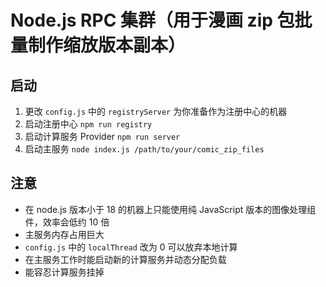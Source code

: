 # Node.js RPC 集群（用于漫画 zip 包批量制作缩放版本副本）

## 启动

1. 更改 `config.js` 中的 `registryServer` 为你准备作为注册中心的机器
2. 启动注册中心 `npm run registry`
3. 启动计算服务 Provider `npm run server`
4. 启动主服务 `node index.js /path/to/your/comic_zip_files`

## 注意

- 在 node.js 版本小于 18 的机器上只能使用纯 JavaScript 版本的图像处理组件，效率会低约 10 倍
- 主服务内存占用巨大
- `config.js` 中的 `localThread` 改为 0 可以放弃本地计算
- 在主服务工作时能启动新的计算服务并动态分配负载
- 能容忍计算服务挂掉

